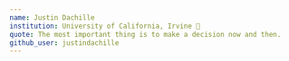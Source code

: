 ```yaml
---
name: Justin Dachille
institution: University of California, Irvine 🚩
quote: The most important thing is to make a decision now and then.
github_user: justindachille
---
```


